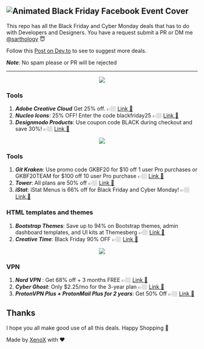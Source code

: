 ## ![Animated Black Friday Facebook Event Cover  ](https://user-images.githubusercontent.com/3650216/100090638-7b54af00-2e79-11eb-8c93-3d3a6593b934.gif)

This repo has all the Black Friday and Cyber Monday deals that has to do with Developers and Designers. You have a request submit a PR or DM me [@sarthology](https://twitter.com/sarthology) 😇

Follow this [Post on Dev.to](https://dev.to/sarthology/the-black-friday-and-cyber-monday-thread-2020-d8l) to see to suggest more deals.

**_Note_**: No spam please or PR will be rejected

---

<div align="center"><img src="https://user-images.githubusercontent.com/3650216/100118190-9df7bf80-2e9b-11eb-933a-7e9cabc198c8.png"></div>

### Tools

1. **_Adobe Creative Cloud_** Get 25% off. 👉🏼 [Link 🎁](https://www.adobe.com/creativecloud.html)
2. **_Nucleo Icons_**: 25% OFF! Enter the code blackfriday25 👉🏼 [Link 🎁](https://nucleoapp.com)
3. **_Designmodo Products_**: Use coupon code BLACK during checkout and save 30%! 👉🏼 [Link 🎁](https://designmodo.com/blackfriday/?u=4176)

<div align="center"><img src="https://user-images.githubusercontent.com/3650216/100120186-b10b8f00-2e9d-11eb-9d43-495dd1b2f492.png"></div>

### Tools

1. **_Git Kraken_**: Use promo code GKBF20 for $10 off 1 user Pro purchases or GKBF20TEAM for $100 off 10 user Pro purchase 👉🏼 [Link 🎁](https://www.gitkraken.com/pricing)
2. **_Tower_**: All plans are 50% off 👉🏼 [Link 🎁](https://www.git-tower.com/pricing/mac)
3. **_iStat_**: iStat Menus is 66% off for Black Friday and Cyber Monday! 👉🏼 [Link 🎁](https://bjango.com/mac/istatmenus/)

### HTML templates and themes

1. **_Bootstrap Themes_**: Save up to 94% on Bootstrap themes, admin dashboard templates, and UI kits at Themesberg 👉🏼 [Link 🎁](https://themesberg.com/black-friday)
2. **_Creative Time_**: Black Friday 90% OFF 👉🏼 [Link 🎁](https://www.creative-tim.com/campaign)

<div align="center"><img src="https://user-images.githubusercontent.com/3650216/100120483-fa5bde80-2e9d-11eb-85b0-ca61ec32734b.png"></div>

### VPN

1. **_Nord VPN_** : Get 68% off + 3 months FREE 👉🏼 [Link 🎁](https://nordvpn.com)
2. **_Cyber Ghost_**: Only $2.25/mo for the 3-year plan 👉🏼 [Link 🎁](https://www.cyberghostvpn.com/en_US/)
3. **_ProtonVPN Plus + ProtonMail Plus for 2 years_**: Get 50% Off 👉🏼 [Link 🎁](https://protonvpn.com/blackfriday#plans)

## Thanks

I hope you all make good use of all this deals. Happy Shopping 🥳

Made by [XenoX](https://xenox.dev) with ❤️
